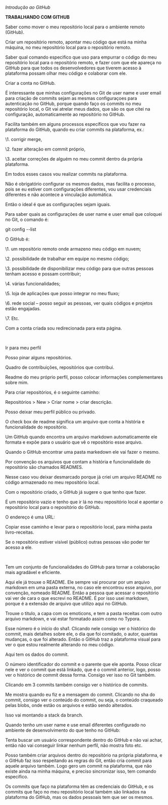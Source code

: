 *Introdução ao GitHub*

**TRABALHANDO COM GITHUB**

Saber como mover o meu repositório local para o ambiente remoto (GitHub).

Criar um repositório remoto, apontar meu código que está na minha máquina, no meu repositório local para o repositório remoto.

Saber qual comando especifico que uso para empurrar o código do meu repositório local para o repositório remoto, e fazer com que ele apareça no GitHub para que todos os desenvolvedores que tiverem acesso à plataforma possam olhar meu código e colaborar com ele.

 

Criar a conta no GitHub.

 

É interessante que minhas configurações no Git de user name e user email para criação de commits sejam as mesmas configuraçoes para autenticação no GitHub, porque quando faço os commits no meu repositório local, o Git vai atrelar meus dados, que são os que citei na configuração, automaticamente ao repositório no GitHub.

Facilita também em alguns processos específicos que vou fazer na plataforma do GitHub, quando eu criar commits na plataforma, ex.: 

\1.  corrigir merge,

\2.  fazer alteração em commit próprio, 

\3.  aceitar correções de alguém no meu commit dentro da própria plataforma. 

Em todos esses casos vou realizar commits na plataforma.

Não é obrigatório configurar os mesmos dados, mas facilita o processo, pois se eu estiver com configurações diferentes, vou usar credenciais diferentes e não acontece a vinculação automática.

Então o ideal é que as configurações sejam iguais.

Para saber quais as configurações de user name e user email que coloquei no Git, o comando é:

git config --list

O GitHub é:

\1.  um repositório remoto onde armazeno meu código em nuvem;

\2.  possibilidade de trabalhar em equipe no mesmo código;

\3.  possibilidade de disponibilizar meu código para que outras pessoas tenham acesso e possam contribuir;

\4.  várias funcionalidades;

\5.  loja de aplicações que posso integrar no meu fluxo;

\6.  rede social – posso seguir as pessoas, ver quais códigos e projetos estão engajadas.

\7.  Etc.

Com a conta criada sou redirecionada para esta página.

 

​                               

 

Ir para meu perfil

 

 

 

Posso pinar alguns repositórios.

 

 

 

Quadro de contribuições, repositórios que contribui.

 

 

 

Readme do meu próprio perfil, posso colocar informações complementares sobre mim.

Para criar repositórios, é o seguinte caminho:

Repositórios > New > Criar nome > criar descrição.

 

 

 

 

Posso deixar meu perfil público ou privado.

O check box de readme significa um arquivo que conta a história e funcionalidade do repositório.

Um GitHub quando encontra um arquivo markdown automaticamente ele formata e expõe para o usuário que vê o repositório esse arquivo.

Quando o GitHub encontrar uma pasta markedown ele vai fazer o mesmo.

Por convenção os arquivos que contam a história e funcionalidade do repositório são chamados READMES.

Nesse caso vou deixar desmarcado porque já criei um arquivo README no código armazenado no meu repositório local.

Com o repositório criado, o GitHub já sugere o que tenho que fazer.

 

 

É um repositório vazio e tenho que ir lá no meu repositório local e apontar o repositório local para o repositório do GitHub.

O endereço é uma URL:

 

 

Copiar esse caminho e levar para o repositório local, para minha pasta livro-receitas.

Se o repositório estiver visível (público) outras pessoas vão poder ter acesso a ele.

 

​                               

 

Tem um conjunto de funcionalidades do GitHub para tornar a colaboração mais agradável e eficiente.

 

 

 

Aqui ele já trouxe o README. Ele sempre vai procurar por um arquivo markdown em uma pasta externa, no caso ele encontrou esse arquivo, por convenção, nomeado README. Então a pessoa que acessar o repositório vai ver de cara o que escrevi no README. É por isso usei markdown, porque é a extensão de arquivo que utilizo aqui no GitHub.

Trouxe o titulo, a capa com os emoticons, e tem a pasta receitas com outro arquivo markdown, e vai estar formatado assim como no Typora.

 

 

 

Esse número é o início do sha1. Clicando nele consigo ver o histórico do commit, mais detalhes sobre ele, o dia que foi comitado, o autor, quantas mudanças, o que foi alterado. Então o GitHub traz a plataforma visual para ver o que estou realmente alterando no meu código.

 

 

 

 

Aqui tem os dados do commit.

O número identificador do commit e o parente que ele aponta. Posso clicar nele e ver o commit que está linkado, que é o commit anterior, logo, posso ver o histórico de commit dessa forma. Consigo ver isso no Git também.

 

 

 

Clicando em 3 commits também consigo ver o histórico de commits.

 

 

Me mostra quando eu fiz e a mensagem do commit. Clicando no sha do commit, consigo ver o conteúdo do commit, ou seja, o conteúdo craqueado pelas blobs, onde estão os arquivos e estão sendo alterados.

Isso vai montando a stack da branch.

 

Quando tenho um user name e use email diferentes configurado no ambiente de desenvolvimento do que tenho no GitHub:

 

 

 

Tenta buscar um usuário correspondente dentro do GitHub e não vai achar, então não vai conseguir linkar nenhum perfil, não mostra foto etc.

 

Posso também criar arquivos dentro do repositório na própria plataforma, e o GitHub faz isso respeitando as regras do Git, então cria commit para aquele arquivo também. Logo gero um commit na plataforma, que não existe ainda na minha máquina, e preciso sincronizar isso, tem comando especifico.

Os commits que faço na plataforma têm as credenciais do GitHub, e os commits que faço no meu repositório local também são linkados na plataforma do GitHub, mas os dados pessoais tem que ser os mesmos.